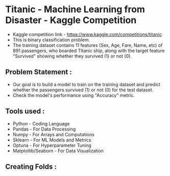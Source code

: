 # Titanic - Machine Learning from Disaster - Kaggle Competition
- Kaggle competition link - https://www.kaggle.com/competitions/titanic
- This is binary classification problem.
- The training dataset contains 11 features (Sex, Age, Fare, Name, etc) of 891 passengers, who boarded TItanic ship, along with the target feature "Survived" showing whether they survived (1) or not (0).

## Problem Statement :
- Our goal is to build a model to train on the training dataset and predict whether the passengers survived (1) or not (0) for the test dataset.
- Check the model's performance using "Accuracy" metric.

## Tools used :
- Python - Coding Language
- Pandas - For Data Processing
- Numpy - For Arrays and Computations
- Sklearn - For ML Models and Metrics
- Optuna - For Hyperparameter Tuning
- Matplotlib/Seaborn - For Data Visualization

## Creating Folds :

